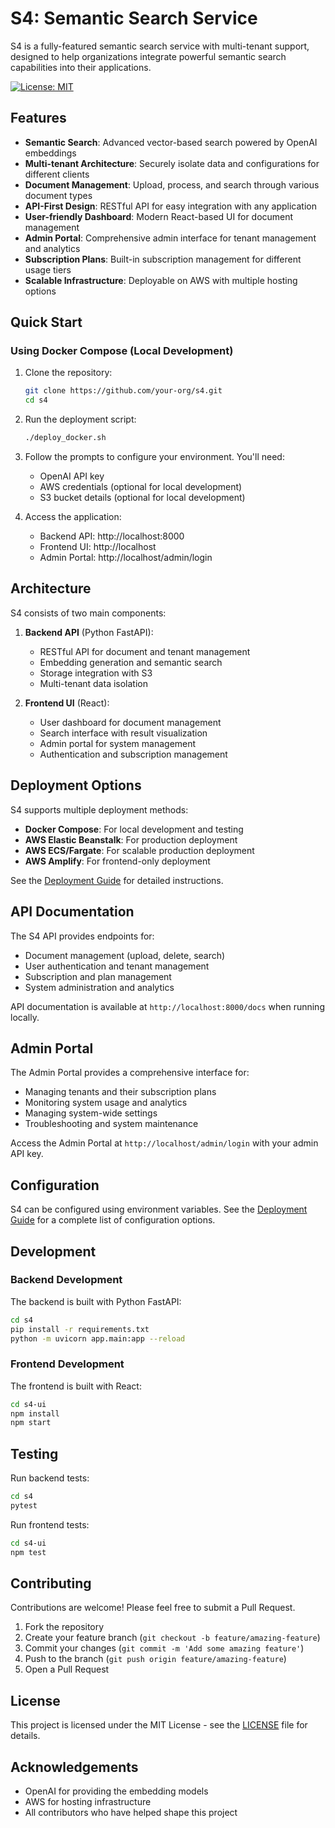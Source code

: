 # S4: Semantic Search Service

S4 is a fully-featured semantic search service with multi-tenant support, designed to help organizations integrate powerful semantic search capabilities into their applications.

[![License: MIT](https://img.shields.io/badge/License-MIT-blue.svg)](https://opensource.org/licenses/MIT)

## Features

- **Semantic Search**: Advanced vector-based search powered by OpenAI embeddings
- **Multi-tenant Architecture**: Securely isolate data and configurations for different clients
- **Document Management**: Upload, process, and search through various document types
- **API-First Design**: RESTful API for easy integration with any application
- **User-friendly Dashboard**: Modern React-based UI for document management
- **Admin Portal**: Comprehensive admin interface for tenant management and analytics
- **Subscription Plans**: Built-in subscription management for different usage tiers
- **Scalable Infrastructure**: Deployable on AWS with multiple hosting options

## Quick Start

### Using Docker Compose (Local Development)

1. Clone the repository:
   ```bash
   git clone https://github.com/your-org/s4.git
   cd s4
   ```

2. Run the deployment script:
   ```bash
   ./deploy_docker.sh
   ```

3. Follow the prompts to configure your environment. You'll need:
   - OpenAI API key
   - AWS credentials (optional for local development)
   - S3 bucket details (optional for local development)

4. Access the application:
   - Backend API: http://localhost:8000
   - Frontend UI: http://localhost
   - Admin Portal: http://localhost/admin/login

## Architecture

S4 consists of two main components:

1. **Backend API** (Python FastAPI):
   - RESTful API for document and tenant management
   - Embedding generation and semantic search
   - Storage integration with S3
   - Multi-tenant data isolation

2. **Frontend UI** (React):
   - User dashboard for document management
   - Search interface with result visualization
   - Admin portal for system management
   - Authentication and subscription management

## Deployment Options

S4 supports multiple deployment methods:

- **Docker Compose**: For local development and testing
- **AWS Elastic Beanstalk**: For production deployment
- **AWS ECS/Fargate**: For scalable production deployment
- **AWS Amplify**: For frontend-only deployment

See the [Deployment Guide](docs/DEPLOYMENT.md) for detailed instructions.

## API Documentation

The S4 API provides endpoints for:

- Document management (upload, delete, search)
- User authentication and tenant management
- Subscription and plan management
- System administration and analytics

API documentation is available at `http://localhost:8000/docs` when running locally.

## Admin Portal

The Admin Portal provides a comprehensive interface for:

- Managing tenants and their subscription plans
- Monitoring system usage and analytics
- Managing system-wide settings
- Troubleshooting and system maintenance

Access the Admin Portal at `http://localhost/admin/login` with your admin API key.

## Configuration

S4 can be configured using environment variables. See the [Deployment Guide](docs/DEPLOYMENT.md) for a complete list of configuration options.

## Development

### Backend Development

The backend is built with Python FastAPI:

```bash
cd s4
pip install -r requirements.txt
python -m uvicorn app.main:app --reload
```

### Frontend Development

The frontend is built with React:

```bash
cd s4-ui
npm install
npm start
```

## Testing

Run backend tests:

```bash
cd s4
pytest
```

Run frontend tests:

```bash
cd s4-ui
npm test
```

## Contributing

Contributions are welcome! Please feel free to submit a Pull Request.

1. Fork the repository
2. Create your feature branch (`git checkout -b feature/amazing-feature`)
3. Commit your changes (`git commit -m 'Add some amazing feature'`)
4. Push to the branch (`git push origin feature/amazing-feature`)
5. Open a Pull Request

## License

This project is licensed under the MIT License - see the [LICENSE](LICENSE) file for details.

## Acknowledgements

- OpenAI for providing the embedding models
- AWS for hosting infrastructure
- All contributors who have helped shape this project
